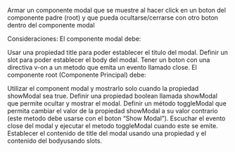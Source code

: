 Armar un componente modal que se muestre al hacer click en un boton del componente padre (root) y que pueda ocultarse/cerrarse con otro boton dentro del componente modal

Consideraciones:
El componente modal debe:

Usar una propiedad title para poder establecer el titulo del modal.
Definir un slot para poder establecer el body del modal.
Tener un boton con una directiva v-on a un metodo que emita un evento llamado close.
El componente root (Componente Principal) debe:

Utilizar el component modal y mostrarlo solo cuando la propiedad showModal sea true.
Definir una propiedad boolean llamada showModal que permite ocultar y mostrar el modal.
Definir un método toggleModal que permita cambiar el valor de la propiedad showModal a su valor contrario (este metodo debe usarse con el boton “Show Modal”).
Escuchar el evento close del modal y ejecutar el metodo toggleModal cuando este se emite.
Establecer el contenido de title del modal usando una propiedad y el contenido del bodyusando slots.